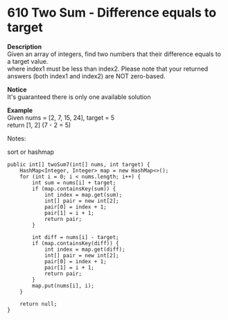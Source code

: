 # 610 Two Sum - Difference equals to target

**Description**  
Given an array of integers, find two numbers that their difference equals to a target value.  
where index1 must be less than index2. Please note that your returned answers \(both index1 and index2\) are NOT zero-based.  
  
  
**Notice**  
It's guaranteed there is only one available solution  
  
  
  
**Example**  
Given nums = \[2, 7, 15, 24\], target = 5  
return \[1, 2\] \(7 - 2 = 5\)  


Notes:

sort or hashmap

```text
public int[] twoSum7(int[] nums, int target) {
    HashMap<Integer, Integer> map = new HashMap<>();
    for (int i = 0; i < nums.length; i++) {
        int sum = nums[i] + target;
        if (map.containsKey(sum)) {
            int index = map.get(sum);
            int[] pair = new int[2];
            pair[0] = index + 1;
            pair[1] = i + 1;
            return pair;
        }
        
        int diff = nums[i] - target;
        if (map.containsKey(diff)) {
            int index = map.get(diff);
            int[] pair = new int[2];
            pair[0] = index + 1;
            pair[1] = i + 1;
            return pair;
        }
        map.put(nums[i], i);
    }
    
    return null;
}
```

